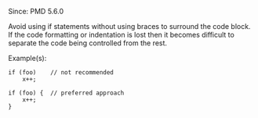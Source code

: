 Since: PMD 5.6.0

Avoid using if statements without using braces to surround the code block. If the code
formatting or indentation is lost then it becomes difficult to separate the code being
controlled from the rest.

Example(s):
```
if (foo)    // not recommended
    x++;

if (foo) {  // preferred approach
    x++;
}
```
